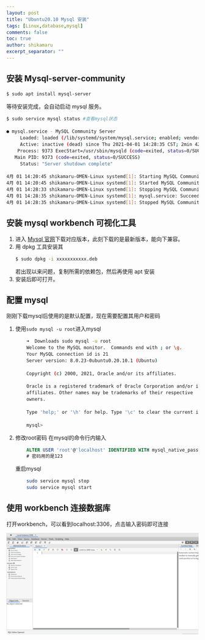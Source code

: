 ```yaml
---
layout: post
title: "Ubuntu20.10 Mysql 安装"
tags: [Linux,database,mysql]
comments: false
toc: true
author: shikamaru
excerpt_separator: ""
---
```


## 安装 Mysql-server-community

```bash
$ sudo apt install mysql-server
```
等待安装完成，会自动启动 mysql 服务。

```bash
$ sudo service mysql status #查看mysql状态

● mysql.service - MySQL Community Server
     Loaded: loaded (/lib/systemd/system/mysql.service; enabled; vendor preset: enabled)
     Active: inactive (dead) since Thu 2021-04-01 14:28:35 CST; 2min 42s ago
    Process: 9373 ExecStart=/usr/sbin/mysqld (code=exited, status=0/SUCCESS)
   Main PID: 9373 (code=exited, status=0/SUCCESS)
     Status: "Server shutdown complete"

4月 01 14:20:45 shikamaru-OMEN-Linux systemd[1]: Starting MySQL Community Server...
4月 01 14:20:45 shikamaru-OMEN-Linux systemd[1]: Started MySQL Community Server.
4月 01 14:28:33 shikamaru-OMEN-Linux systemd[1]: Stopping MySQL Community Server...
4月 01 14:28:35 shikamaru-OMEN-Linux systemd[1]: mysql.service: Succeeded.
4月 01 14:28:35 shikamaru-OMEN-Linux systemd[1]: Stopped MySQL Community Server.
```

## 安装 mysql workbench 可视化工具
1. 进入 [Mysql 官网](https://dev.mysql.com/downloads/workbench/)下载对应版本，此刻下载的是最新版本，能向下兼容。
2. 用 dpkg 工具安装其
    ```bash
    $ sudo dpkg -i xxxxxxxxxxx.deb
    ```
    若出现以来问题，复制所需的依赖包，然后再使用 apt 安装
3. 安装后即可打开。

## 配置 mysql
刚刚下载mysql后使用的是默认配置，现在需要配置其用户和密码
1. 使用`sudo mysql -u root`进入mysql
    ```bash
        ➜  Downloads sudo mysql -u root
        Welcome to the MySQL monitor.  Commands end with ; or \g.
        Your MySQL connection id is 21
        Server version: 8.0.23-0ubuntu0.20.10.1 (Ubuntu)

        Copyright (c) 2000, 2021, Oracle and/or its affiliates.

        Oracle is a registered trademark of Oracle Corporation and/or its
        affiliates. Other names may be trademarks of their respective
        owners.

        Type 'help;' or '\h' for help. Type '\c' to clear the current input statement.

        mysql> 

    ```
2. 修改root密码
    在mysql的命令行内输入
    ```sql
        ALTER USER 'root'@'localhost' IDENTIFIED WITH mysql_native_password BY '123';
        # 密码用的是123
    ```
    重启mysql
    ```bash
        sudo service mysql stop
        sudo service mysql start
    ```
## 使用 workbench 连接数据库
打开workbench，可以看到localhost:3306，点击输入密码即可连接

![](../images/2021-04-01-ubuntu20.10_mysql/image-20210401153112145.png)